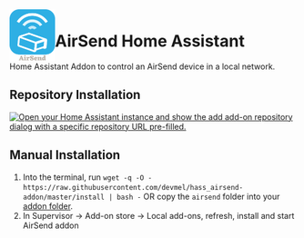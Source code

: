 <img align="left" width="80" src="https://raw.githubusercontent.com/devmel/hass_airsend-addon/master/icons/icon.png" alt="App icon">

# AirSend Home Assistant

Home Assistant Addon to control an AirSend device in a local network.

## Repository Installation

[![Open your Home Assistant instance and show the add add-on repository dialog with a specific repository URL pre-filled.](https://my.home-assistant.io/badges/supervisor_add_addon_repository.svg)](https://my.home-assistant.io/redirect/supervisor_add_addon_repository/?repository_url=https%3A%2F%2Fgithub.com%2Fdevmel%2Fhass_airsend-addon)


## Manual Installation

1. Into the terminal, run `wget -q -O - https://raw.githubusercontent.com/devmel/hass_airsend-addon/master/install | bash -`
 OR copy the `airsend` folder into your [addon folder](https://developers.home-assistant.io/docs/creating_integration_file_structure/#where-home-assistant-looks-for-integrations).
2. In Supervisor -> Add-on store -> Local add-ons, refresh, install and start AirSend addon
